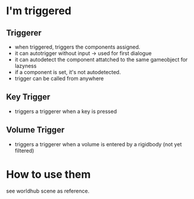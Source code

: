 # I'm triggered

## Triggerer
* when triggered, triggers the components assigned.
* it can autotrigger without input -> used for first dialogue
* it can autodetect the component attatched to the same gameobject for lazyness
* if a component is set, it's not autodetected.
* trigger can be called from anywhere

## Key Trigger
* triggers a triggerer when a key is pressed

## Volume Trigger
* triggers a triggerer when a volume is entered by a rigidbody (not yet filtered)

# How to use them
see worldhub scene as reference.